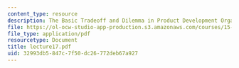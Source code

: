 ```yaml
---
content_type: resource
description: The Basic Tradeoff and Dilemma in Product Development Organization
file: https://ol-ocw-studio-app-production.s3.amazonaws.com/courses/15-310-managerial-psychology-laboratory-spring-2003/32993db5847c7f50dc26772deb67a927_lecture17.pdf
file_type: application/pdf
resourcetype: Document
title: lecture17.pdf
uid: 32993db5-847c-7f50-dc26-772deb67a927
---
```

